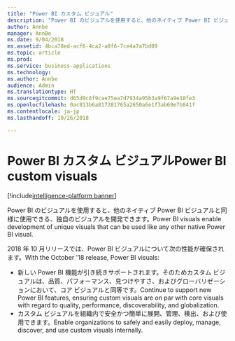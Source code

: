 ```yaml
---
title: "Power BI カスタム ビジュアル"
description: "Power BI のビジュアルを使用すると、他のネイティブ Power BI ビジュアルと同様に使用できる、独自のビジュアルを開発できます。"
author: Annbe
manager: AnnBe
ms.date: 9/04/2018
ms.assetid: 4bca78ed-acf6-4ca2-a8f6-7ce4a7a7bd09
ms.topic: article
ms.prod: 
ms.service: business-applications
ms.technology: 
ms.author: Annbe
audience: Admin
ms.translationtype: HT
ms.sourcegitcommit: d65d9c6f9cae75ea7d7934a95b3a9f67a9e10fe3
ms.openlocfilehash: 0ac813b6a817281765a2650a6e1f3ab69e7b841f
ms.contentlocale: ja-jp
ms.lasthandoff: 10/26/2018

---
```


# <a name="power-bi-custom-visuals"></a><span data-ttu-id="f5eac-103">Power BI カスタム ビジュアル</span><span class="sxs-lookup"><span data-stu-id="f5eac-103">Power BI custom visuals</span></span>

[!include[intelligence-platform banner](../../includes/intelligence-platform.md)]



<span data-ttu-id="f5eac-104">Power BI のビジュアルを使用すると、他のネイティブ Power BI ビジュアルと同様に使用できる、独自のビジュアルを開発できます。</span><span class="sxs-lookup"><span data-stu-id="f5eac-104">Power BI visuals enable development of unique visuals that can be used like any other native Power BI visual.</span></span>

<span data-ttu-id="f5eac-105">2018 年 10 月リリースでは、Power BI ビジュアルについて次の性能が確保されます。</span><span class="sxs-lookup"><span data-stu-id="f5eac-105">With the October '18 release, Power BI visuals:</span></span>

- <span data-ttu-id="f5eac-106">新しい Power BI 機能が引き続きサポートされます。そのためカスタム ビジュアルは、品質、パフォーマンス、見つけやすさ、およびグローバリゼーションにおいて、コア ビジュアルと同等です。</span><span class="sxs-lookup"><span data-stu-id="f5eac-106">Continue to support new Power BI features, ensuring custom visuals are   on par with core visuals with regard to quality, performance,   discoverability, and globalization.</span></span>
- <span data-ttu-id="f5eac-107">カスタム ビジュアルを組織内で安全かつ簡単に展開、管理、検出、および使用できます。</span><span class="sxs-lookup"><span data-stu-id="f5eac-107">Enable organizations to safely and easily deploy, manage, discover, and use   custom visuals internally.</span></span>






